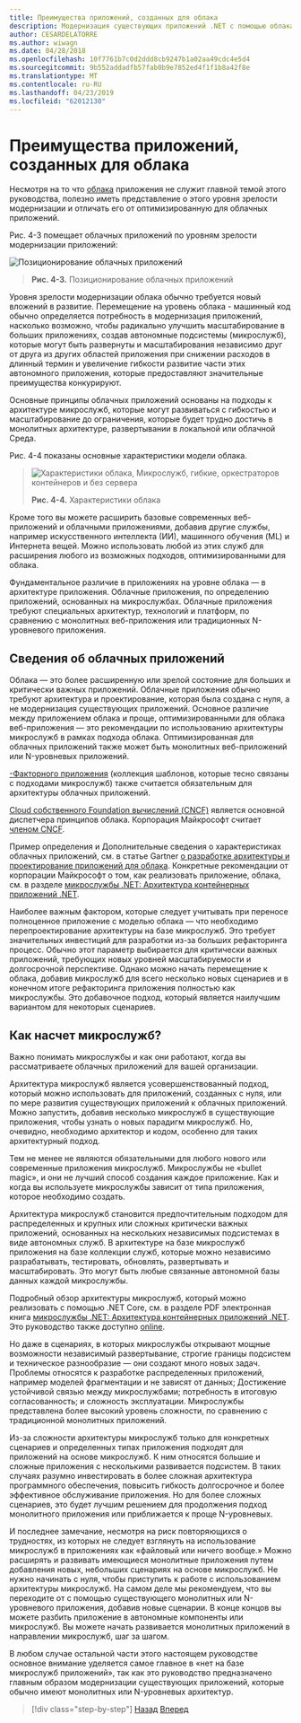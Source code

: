 ```yaml
---
title: Преимущества приложений, созданных для облака
description: Модернизация существующих приложений .NET с помощью облака Azure и Windows контейнерах | Как насчет облачных приложений?
author: CESARDELATORRE
ms.author: wiwagn
ms.date: 04/28/2018
ms.openlocfilehash: 10f7761b7c0d2ddd8cb9247b1a02aa49cdc4e5d4
ms.sourcegitcommit: 9b552addadfb57fab0b9e7852ed4f1f1b8a42f8e
ms.translationtype: MT
ms.contentlocale: ru-RU
ms.lasthandoff: 04/23/2019
ms.locfileid: "62012130"
---
```

# <a name="what-about-cloud-native-applications"></a>Преимущества приложений, созданных для облака

Несмотря на то что [облака](https://azure.microsoft.com/overview/cloudnative/) приложения не служит главной темой этого руководства, полезно иметь представление о этого уровня зрелости модернизации и отличать его от оптимизированную для облачных приложений.

Рис. 4-3 помещает облачных приложений по уровням зрелости модернизации приложений:

![Позиционирование облачных приложений](./media/image3.png)

> **Рис. 4-3.** Позиционирование облачных приложений

Уровня зрелости модернизации облака обычно требуется новый вложений в развитие. Перемещение на уровень облака - машинный код обычно определяется потребность в модернизация приложений, насколько возможно, чтобы радикально улучшить масштабирование в больших приложениях, создав автономные подсистемы (микрослужб), которые могут быть развернуты и масштабирования независимо друг от друга из других областей приложения при снижении расходов в длинный термин и увеличение гибкости развитие части этих автономного приложения, которые предоставляют значительные преимущества конкурируют.

Основные принципы облачных приложений основаны на подходы к архитектуре микрослужб, которые могут развиваться с гибкостью и масштабирование до ограничения, которые будет трудно достичь в монолитных архитектуре, развертывании в локальной или облачной Среда.

Рис. 4-4 показаны основные характеристики модели облака.

> ![Характеристики облака, Микрослужб, гибкие, оркестраторов контейнеров и без сервера](./media/image4.png)
>
> **Рис. 4-4.** Характеристики облака

Кроме того вы можете расширить базовые современных веб-приложений и облачными приложениями, добавив другие службы, например искусственного интеллекта (ИИ), машинного обучения (ML) и Интернета вещей. Можно использовать любой из этих служб для расширения любого из возможных подходов, оптимизированными для облака.

Фундаментальное различие в приложениях на уровне облака — в архитектуре приложения. Облачные приложения, по определению приложений, основанных на микрослужбах. Облачные приложения требуют специальных архитектур, технологий и платформ, по сравнению с монолитных веб-приложения или традиционных N-уровневого приложения.

## <a name="cloud-native-applications-details"></a>Сведения об облачных приложений

Облака — это более расширенную или зрелой состояние для больших и критически важных приложений. Облачные приложения обычно требуют архитектура и проектирование, которая была создана с нуля, а не модернизация существующих приложений. Основное различие между приложением облака и проще, оптимизированными для облака веб-приложения — это рекомендации по использованию архитектуры микрослужб в рамках подхода облака. Оптимизированная для облачных приложений также может быть монолитных веб-приложений или N-уровневых приложений.

[-Факторного приложения](https://12factor.net/) (коллекция шаблонов, которые тесно связаны с подходами микрослужб) также считается обязательным для архитектуры облачных приложений.

[Cloud собственного Foundation вычислений (CNCF)](https://www.cncf.io/) является основной диспетчера принципов облака. Корпорация Майкрософт считает [членом CNCF](https://azure.microsoft.com/blog/announcing-cncf/).

Пример определения и Дополнительные сведения о характеристиках облачных приложений, см. в статье Gartner [о разработке архитектуры и проектирование приложений для облака](https://www.gartner.com/doc/3181919/architect-design-cloudnative-applications). Конкретные рекомендации от корпорации Майкрософт о том, как реализовать приложение, облака, см. в разделе [микрослужбы .NET: Архитектура контейнерных приложений .NET](https://aka.ms/microservicesebook).

Наиболее важным фактором, которые следует учитывать при переносе полноценное приложение с моделью облака — что необходимо перепроектирование архитектуры на базе микрослужб. Это требует значительных инвестиций для разработки из-за больших рефакторинга процесс. Обычно этот параметр выбирается для критически важных приложений, требующих новых уровней масштабируемости и долгосрочной перспективе. Однако можно начать перемещение к облака, добавив микрослужб для всего несколько новых сценариев и в конечном итоге рефакторинга приложения полностью как микрослужбы. Это добавочное подход, который является наилучшим вариантом для некоторых сценариев.

## <a name="what-about-microservices"></a>Как насчет микрослужб?

Важно понимать микрослужбы и как они работают, когда вы рассматриваете облачных приложений для вашей организации.

Архитектура микрослужб является усовершенствованный подход, который можно использовать для приложений, созданных с нуля, или по мере развития существующих приложений к облачных приложений. Можно запустить, добавив несколько микрослужб в существующие приложения, чтобы узнать о новых парадигм микрослужб. Но, очевидно, необходимо архитектор и кодом, особенно для таких архитектурный подход.

Тем не менее не являются обязательными для любого нового или современные приложения микрослужб. Микрослужбы не «bullet magic», и они не лучший способ создания каждое приложение. Как и когда вы используете микрослужбы зависит от типа приложения, которое необходимо создать.

Архитектура микрослужб становится предпочтительным подходом для распределенных и крупных или сложных критически важных приложений, основанных на нескольких независимых подсистемах в виде автономных служб. В архитектуре на базе микрослужб приложения на базе коллекции служб, которые можно независимо разрабатывать, тестировать, обновлять, развертывать и масштабировать. Это могут быть любые связанные автономной базы данных каждой микрослужбы.

Подробный обзор архитектуры микрослужб, который можно реализовать с помощью .NET Core, см. в разделе PDF электронная книга [микрослужбы .NET: Архитектура контейнерных приложений .NET](https://aka.ms/microservicesebook). Это руководство также доступно [online](../../microservices-architecture/index.md).

Но даже в сценариях, в которых микрослужбы открывают мощные возможности независимый развертывание, строгие границы подсистем и техническое разнообразие — они создают много новых задач. Проблемы относятся к разработке распределенных приложений, например моделей фрагментации и не зависят от данных; Достижение устойчивой связью между микрослужбами; потребность в итоговую согласованность; и сложность эксплуатации. Микрослужбы представлена более высокий уровень сложности, по сравнению с традиционной монолитных приложений.

Из-за сложности архитектуры микрослужб только для конкретных сценариев и определенных типах приложения подходят для приложений на основе микрослужб. К ним относятся большие и сложные приложения с несколькими развивается подсистем. В таких случаях разумно инвестировать в более сложная архитектура программного обеспечения, повысить гибкость долгосрочное и более эффективное обслуживание приложения. Но для более сложных сценариев, это будет лучшим решением для продолжения подход монолитного приложения или приближается к проще N-уровневых.

И последнее замечание, несмотря на риск повторяющихся о трудностях, из которых не следует взглянуть на использование микрослужб в приложениях как «файловый или ничего вообще.» Можно расширять и развивать имеющиеся монолитные приложения путем добавления новых, небольших сценариях на основе микрослужб. Не нужно начинать с нуля, чтобы приступить к работе с использованием архитектуры микрослужб. На самом деле мы рекомендуем, что вы переходите от с помощью существующего монолитных или N-уровневого приложения, добавив новые сценарии. В конце концов вы можете разбить приложение в автономные компоненты или микрослужб. Вы можете начать развивается монолитных приложений в направлении микрослужб, шаг за шагом.

В любом случае остальной части этого настоящем руководстве основное внимание уделяется самое главное в «нет на базе микрослужб приложений», так как это руководство предназначено главным образом модернизации существующих приложений, которые обычно имеют монолитных или N-уровневых архитектур.

> [!div class="step-by-step"]
> [Назад](microsoft-technologies-in-cloud-optimized-applications.md)
> [Вперед](deploy-existing-net-apps-as-windows-containers.md)
